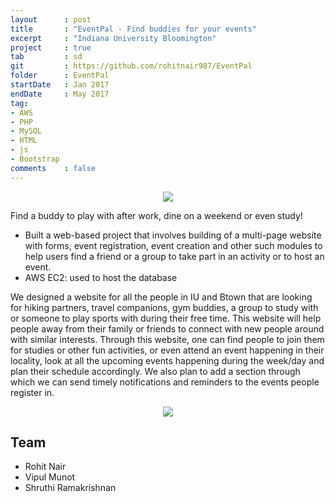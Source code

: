 ```yaml
---
layout      : post
title       : "EventPal - Find buddies for your events"
excerpt     : "Indiana University Bloomington"
project     : true
tab 		: sd
git         : https://github.com/rohitnair987/EventPal
folder      : EventPal
startDate   : Jan 2017
endDate     : May 2017
tag:
- AWS
- PHP
- MySQL
- HTML
- js
- Bootstrap
comments    : false
---
```


<center><img src = "{{ site.url }}/assets/img/projects/EventPal/icon.jpg"></center>

Find a buddy to play with after work, dine on a weekend or even study!

* Built a web-based project that involves building of a multi-page website with forms, event registration, event creation and other such modules to help users find a friend or a group to take part in an activity or to host an event.
* AWS EC2: used to host the database

We designed a website for all the people in IU and Btown that are looking for hiking partners, travel companions, gym buddies, a group to study with or someone to play sports with during their free time. This website will help people away from their family or friends to connect with new people around with similar interests. Through this website, one can find people to join them for studies or other fun activities, or even attend an event happening in their locality, look at all the upcoming events happening during the week/day and plan their schedule accordingly. We also plan to add a section through which we can send timely notifications and reminders to the events people register in.


<center><img src = "{{ site.url }}/assets/img/projects/EventPal/Chess.jpg"></center>

## Team
* Rohit Nair
* Vipul Munot
* Shruthi Ramakrishnan
